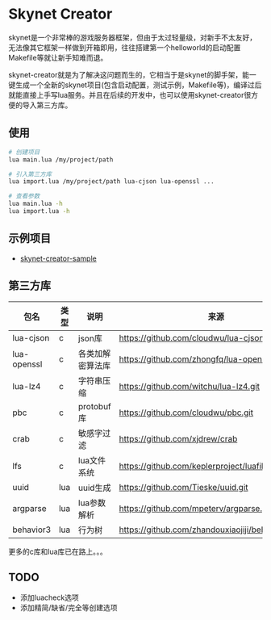 # Skynet Creator
skynet是一个非常棒的游戏服务器框架，但由于太过轻量级，对新手不太友好，无法像其它框架一样做到开箱即用，往往搭建第一个helloworld的启动配置Makefile等就让新手知难而退。

skynet-creator就是为了解决这问题而生的，它相当于是skynet的脚手架，能一键生成一个全新的skynet项目(包含启动配置，测试示例，Makefile等)，编译过后就能直接上手写lua服务。并且在后续的开发中，也可以使用skynet-creator很方便的导入第三方库。

## 使用
```sh
# 创建项目
lua main.lua /my/project/path

# 引入第三方库
lua import.lua /my/project/path lua-cjson lua-openssl ...

# 查看参数
lua main.lua -h
lua import.lua -h
```

## 示例项目
+ [skynet-creator-sample](https://github.com/zhandouxiaojiji/skynet-creator-sample)

## 第三方库
|  包名   | 类型  | 说明 | 来源 |
|  ----  | ----  | ---- | ---- |
| lua-cjson | c | json库 | https://github.com/cloudwu/lua-cjson.git 
| lua-openssl | c | 各类加解密算法库 | https://github.com/zhongfq/lua-openssl |
| lua-lz4 | c | 字符串压缩 | https://github.com/witchu/lua-lz4.git |
| pbc | c | protobuf库 | https://github.com/cloudwu/pbc.git |
| crab | c | 敏感字过滤 | https://github.com/xjdrew/crab |
| lfs | c | lua文件系统 | https://github.com/keplerproject/luafilesystem.git | 
| uuid | lua  | uuid生成 | https://github.com/Tieske/uuid.git |
| argparse | lua | lua参数解析 | https://github.com/mpeterv/argparse.git | 
| behavior3 | lua | 行为树 | https://github.com/zhandouxiaojiji/behavior3lua.git | 

更多的c库和lua库已在路上。。。

## TODO
+ 添加luacheck选项
+ 添加精简/缺省/完全等创建选项